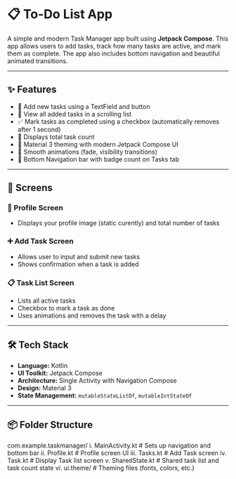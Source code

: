 # 📋 To-Do List App

A simple and modern Task Manager app built using **Jetpack Compose**.
This app allows users to add tasks, track how many tasks are active, and mark them as complete.
The app also includes bottom navigation and beautiful animated transitions.

---

## ✨ Features

- 📝 Add new tasks using a TextField and button
- 📄 View all added tasks in a scrolling list
- ✅ Mark tasks as completed using a checkbox (automatically removes after 1 second)
- 🔢 Displays total task count
- 🎨 Material 3 theming with modern Jetpack Compose UI
- 🚀 Smooth animations (fade, visibility transitions)
- 📱 Bottom Navigation bar with badge count on Tasks tab

---

## 📱 Screens

### 👤 Profile Screen
- Displays your profile image (static curently) and total number of tasks

### ➕ Add Task Screen
- Allows user to input and submit new tasks
- Shows confirmation when a task is added

### 📋 Task List Screen
- Lists all active tasks
- Checkbox to mark a task as done
- Uses animations and removes the task with a delay

---

## 🛠️ Tech Stack

- **Language:** Kotlin
- **UI Toolkit:** Jetpack Compose
- **Architecture:** Single Activity with Navigation Compose
- **Design:** Material 3
- **State Management:** `mutableStateListOf`, `mutableIntStateOf`

---

## 📦 Folder Structure

com.example.taskmanager/
i. MainActivity.kt # Sets up navigation and bottom bar
ii. Profile.kt # Profile screen UI
iii. Tasks.kt # Add Task screen
iv. Task.kt # Display Task list screen
v. SharedState.kt # Shared task list and task count state
vi. ui.theme/ # Theming files (fonts, colors, etc.)

